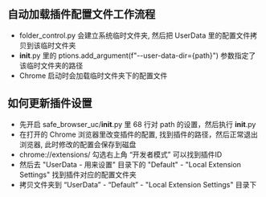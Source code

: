 ## 自动加载插件配置文件工作流程
* folder_control.py 会建立系统临时文件夹, 然后把 UserData 里的配置文件拷贝到该临时文件夹
* __init__.py 里的 ptions.add_argument(f"--user-data-dir={path}") 参数指定了该临时文件夹的路径
* Chrome 启动时会加载临时文件夹下的配置文件

## 如何更新插件设置
* 先开启 safe_browser_uc/__init__.py 里 68 行对 path 的设置，然后执行 __init__.py
* 在打开的 Chrome 浏览器里改变插件的配置, 找到插件的路径，然后正常退出浏览器, 此时修改的配置会保存到磁盘
* chrome://extensions/ 勾选右上角 “开发者模式” 可以找到插件ID
* 然后去 "UserData - 用来设置" 目录下的 "Default" - "Local Extension Settings" 找到插件对应的配置文件夹
* 拷贝文件夹到 “UserData” - “Default” - "Local Extension Settings" 目录下
